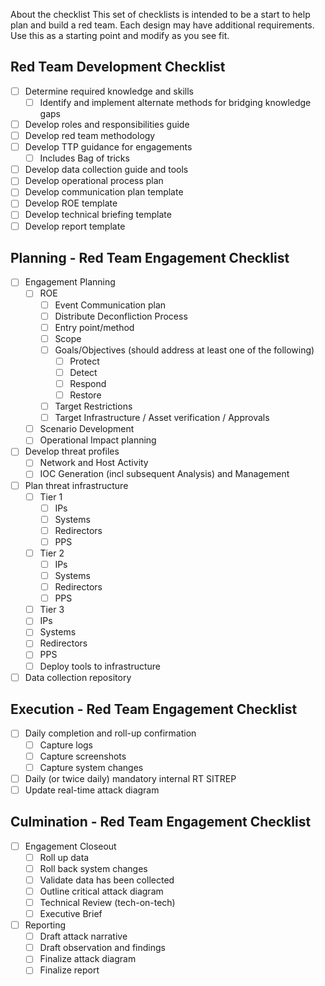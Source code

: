 
About the checklist
	This set of checklists is intended to be a start to help plan and build a red team. Each design may have additional requirements. Use this as a starting point and modify as you see fit.

## Red Team Development Checklist

- ☐ Determine required knowledge and skills
    - ☐ Identify and implement alternate methods for bridging knowledge gaps
- ☐ Develop roles and responsibilities guide
- ☐ Develop red team methodology
- ☐ Develop TTP guidance for engagements
    - ☐ Includes Bag of tricks
- ☐ Develop data collection guide and tools
- ☐ Develop operational process plan
- ☐ Develop communication plan template
- ☐ Develop ROE template
- ☐ Develop technical briefing template
- ☐ Develop report template

## Planning - Red Team Engagement Checklist

- ☐ Engagement Planning
    - ☐ ROE
        - ☐ Event Communication plan
        - ☐ Distribute Deconfliction Process
        - ☐ Entry point/method
        - ☐ Scope
        - ☐ Goals/Objectives (should address at least one of the following)
            - ☐ Protect
            - ☐ Detect
            - ☐ Respond
            - ☐ Restore
        - ☐ Target Restrictions
        - ☐ Target Infrastructure / Asset verification / Approvals
    - ☐ Scenario Development
    - ☐ Operational Impact planning
- ☐ Develop threat profiles
    - ☐ Network and Host Activity
    - ☐ IOC Generation (incl subsequent Analysis) and Management
- ☐ Plan threat infrastructure
    - ☐ Tier 1
        - ☐ IPs
        - ☐ Systems
        - ☐ Redirectors
        - ☐ PPS
    - ☐ Tier 2
        - ☐ IPs
        - ☐ Systems
        - ☐ Redirectors
        - ☐ PPS
    - ☐ Tier 3
    - ☐ IPs
    - ☐ Systems
    - ☐ Redirectors
    - ☐ PPS
    - ☐ Deploy tools to infrastructure
- ☐ Data collection repository

## Execution - Red Team Engagement Checklist

- ☐ Daily completion and roll-up confirmation
    - ☐ Capture logs
    - ☐ Capture screenshots
    - ☐ Capture system changes
- ☐ Daily (or twice daily) mandatory internal RT SITREP
- ☐ Update real-time attack diagram

## Culmination - Red Team Engagement Checklist

- ☐ Engagement Closeout
    - ☐ Roll up data
    - ☐ Roll back system changes
    - ☐ Validate data has been collected
    - ☐ Outline critical attack diagram
    - ☐ Technical Review (tech-on-tech)
    - ☐ Executive Brief
- ☐ Reporting
    - ☐ Draft attack narrative
    - ☐ Draft observation and findings
    - ☐ Finalize attack diagram
    - ☐ Finalize report